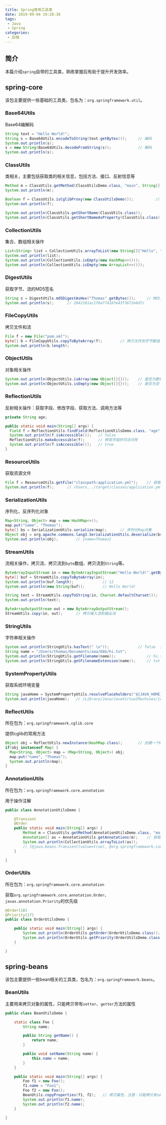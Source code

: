 ```yaml
---
title: Spring常用工具类
date: 2019-09-04 19:28:38
tags:
 - Java
 - Spring
categories:
 - 后端
---
```


## 简介

本篇介绍`spring`自带的工具类，熟练掌握后有助于提升开发效率。

## spring-core

该包主要提供一些基础的工具类，包名为：`org.springframework.util`。

### Base64Utils

Base64编解码

```java
String text = "Hello World!";
String s = Base64Utils.encodeToString(text.getBytes());     // 编码
System.out.println(s);
s = new String(Base64Utils.decodeFromString(s));            // 解码
System.out.println(s);
```

<!--more-->

### ClassUtils

类相关，主要包括获取类的相关信息，包括方法、接口、反射信息等

```java
Method m = ClassUtils.getMethod(ClassUtilsDemo.class, "main", String[].class);      // 获取方法信息
System.out.println(m);

Boolean f = ClassUtils.isCglibProxy(new ClassUtilsDemo());          // 判断是否是Cglib代理的类
System.out.println(f);

System.out.println(ClassUtils.getShortName(ClassUtils.class));                  // 获取短类名
System.out.println(ClassUtils.getShortNameAsProperty(ClassUtils.class));        // 获取短类名首字母小写
```

### CollectionUtils

集合、数组相关操作

```java
List<String> list = CollectionUtils.arrayToList(new String[]{"Hello", "world", "!"});   // 数组转列表
System.out.println(list);
System.out.println(CollectionUtils.isEmpty(new HashMap<>()));           // 集合是否为空
System.out.println(CollectionUtils.isEmpty(new ArrayList<>()));         // 集合是否为空
```

### DigestUtils

获取字节、流的MD5签名

```java
String s = DigestUtils.md5DigestAsHex("Thomas".getBytes());     // MD5签名
System.out.println(s);      // 2042101ac1f6e7741bfe43f3672e6d7c
```

### FileCopyUtils

拷贝文件和流

```java
File f = new File("pom.xml");
byte[] b = FileCopyUtils.copyToByteArray(f);        // 拷贝文件到字节数组
System.out.println(b.length);
```

### ObjectUtils

对象相关操作

```java
System.out.println(ObjectUtils.isArray(new Object[]{}));    // 是否为数组
System.out.println(ObjectUtils.isEmpty(new Object[]{}));    // 是否为空
```

### ReflectionUtils

反射相关操作：获取字段、修改字段、获取方法、调用方法等

```java
private String age;

public static void main(String[] args) {
  Field f = ReflectionUtils.findField(ReflectionUtilsDemo.class, "age");     // 获取age字段
  System.out.println(f.isAccessible());   // false
  ReflectionUtils.makeAccessible(f);      // 修改字段的可访问性
  System.out.println(f.isAccessible());   // true
}
```

### ResourceUtils
获取资源文件

```java
File f = ResourceUtils.getFile("classpath:application.yml");    // 获取资源文件
System.out.println(f);      // /Users.../target/classes/application.yml
```

### SerializationUtils

序列化、反序列化对象

```java
Map<String, Object> map = new HashMap<>();
map.put("name", "Thomas");
byte[] bs = SerializationUtils.serialize(map);      // 序列化Map对象
Object obj = org.apache.commons.lang3.SerializationUtils.deserialize(bs);   // 反序列化
System.out.println(obj);        // {name=Thomas}
```

### StreamUtils

流相关操作，拷贝流、拷贝流到`byte`数组、拷贝流到`String`等。

```java
ByteArrayInputStream in = new ByteArrayInputStream("Hello World!".getBytes());
byte[] buf = StreamUtils.copyToByteArray(in);
System.out.println(buf.length);             // 12
System.out.println(new String(buf));        // Hello World!

String text = StreamUtils.copyToString(in, Charset.defaultCharset());   // 从一个流中获取字符串
System.out.println(text);

ByteArrayOutputStream out = new ByteArrayOutputStream();
StreamUtils.copy(in, out);      // 拷贝输入流到输出流
```

### StringUtils

字符串相关操作

```java
System.out.println(StringUtils.hasText(" \n"));             // false  是否为包括非空白字符
String name = "/Users/thomas/Documents/aaa/bbb/hi.txt";
System.out.println(StringUtils.getFilename(name));              // hi.txt 获取文件名称
System.out.println(StringUtils.getFilenameExtension(name));     // txt  获文件取扩展名
```

### SystemPropertyUtils

获取系统环境变量

```java
String javaHome = SystemPropertyUtils.resolvePlaceholders("${JAVA_HOME}");  // 获取系统环境变量
System.out.println(javaHome);   // /Library/Java/JavaVirtualMachines/jdk1.8.0_202.jdk/Contents/Home
```

### ReflectUtils

所在包为：`org.springframework.cglib.core`

提供cglib的常用方法

```java
Object obj = ReflectUtils.newInstance(HashMap.class);       // 创建一个HashMap实例
if(obj instanceof Map) {
  Map<String, Object> map = (Map<String, Object>) obj;
  map.put("name", "Thomas");
  System.out.println(map);
}
```

### AnnotationUtils

所在包为：`org.springframework.core.annotation`

用于操作注解

```java
public class AnnotationUtilsDemo {

    @Transient
    @Order
    public static void main(String[] args) {
        Method m = ClassUtils.getMethod(AnnotationUtilsDemo.class, "main", String[].class); // 获取main方法
        Annotation[] as = AnnotationUtils.getAnnotations(m);    // 获取方法上的所有注解
        System.out.println(CollectionUtils.arrayToList(as));
        // [@java.beans.Transient(value=true), @org.springframework.core.annotation.Order(value=2147483647)]
    }

}
```

### OrderUtils

所在包为：`org.springframework.core.annotation`

获取`org.springframework.core.annotation.Order`、`javax.annotation.Priority`的优先级

```java
@Order(18)
@Priority(17)
public class OrderUtilsDemo {

    public static void main(String[] args) {
        System.out.println(OrderUtils.getOrder(OrderUtilsDemo.class));          // 获取排序数值 18
        System.out.println(OrderUtils.getPriority(OrderUtilsDemo.class));       // 获取优先级数值 17
    }

}
```

## spring-beans

该包主要提供一些bean相关的工具类，包名为：`org.springframework.beans`。

### BeanUtils

主要用来拷贝对象的属性，只能拷贝带有`setter`、`getter`方法的属性

```java
public class BeanUtilsDemo {

    static class Foo {
        String name;

        public String getName() {
            return name;
        }

        public void setName(String name) {
            this.name = name;
        }
    }

    public static void main(String[] args) {
        Foo f1 = new Foo();
        f1.name = "Foo1";
        Foo f2 = new Foo();
        BeanUtils.copyProperties(f1, f2);   // 拷贝属性，注意：只能拷贝有setter,getter方法的属性
        System.out.println(f1.name);
        System.out.println(f2.name);
    }

}
```



